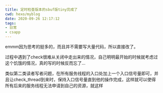 ```yaml
---
title: 定时检查版本的sbuf版tiny完成了
cwd: hexo/myblog
date: 2020-09-26 12:17:12
tags:
- 日常
- csapp
---
```


emmm因为思考的挺多的，而且并不需要写大量代码，所以直接改了。

过程中遇到了check很难从关闭中走出来的情况，自己明明最开始的时候就考虑过这个饥饿的情况，真的写的时候反而忘了...

类似第二类读者写者问题，在所有服务线程的入口处加上一个入口信号量即可，并且让check\_thread到来时，保持入口信号量直到他的操作完成，这样就可以使得所有后来的服务线程无法申请到自己的资源，就这样

